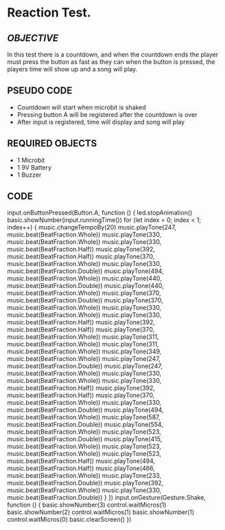 # Reaction Test.

## *OBJECTIVE*
In this test there is a countdown, and when the countdown ends the player must press the button as fast as they can
when the button is pressed, the players time will show up and a song will play.

## PSEUDO CODE
- Countdown will start when microbit is shaked
- Pressing button A will be registered after the countdown is over
- After input is registered, time will display and song will play

## REQUIRED OBJECTS
- 1 Microbit
- 1 9V Battery
- 1 Buzzer

## CODE
input.onButtonPressed(Button.A, function () {
    led.stopAnimation()
    basic.showNumber(input.runningTime())
    for (let index = 0; index < 1; index++) {
        music.changeTempoBy(20)
        music.playTone(247, music.beat(BeatFraction.Whole))
        music.playTone(330, music.beat(BeatFraction.Whole))
        music.playTone(330, music.beat(BeatFraction.Half))
        music.playTone(392, music.beat(BeatFraction.Half))
        music.playTone(370, music.beat(BeatFraction.Whole))
        music.playTone(330, music.beat(BeatFraction.Double))
        music.playTone(494, music.beat(BeatFraction.Whole))
        music.playTone(440, music.beat(BeatFraction.Double))
        music.playTone(440, music.beat(BeatFraction.Whole))
        music.playTone(370, music.beat(BeatFraction.Double))
        music.playTone(370, music.beat(BeatFraction.Whole))
        music.playTone(330, music.beat(BeatFraction.Whole))
        music.playTone(330, music.beat(BeatFraction.Half))
        music.playTone(392, music.beat(BeatFraction.Half))
        music.playTone(370, music.beat(BeatFraction.Whole))
        music.playTone(311, music.beat(BeatFraction.Whole))
        music.playTone(311, music.beat(BeatFraction.Whole))
        music.playTone(349, music.beat(BeatFraction.Whole))
        music.playTone(247, music.beat(BeatFraction.Double))
        music.playTone(247, music.beat(BeatFraction.Whole))
        music.playTone(330, music.beat(BeatFraction.Whole))
        music.playTone(330, music.beat(BeatFraction.Half))
        music.playTone(392, music.beat(BeatFraction.Half))
        music.playTone(370, music.beat(BeatFraction.Whole))
        music.playTone(330, music.beat(BeatFraction.Double))
        music.playTone(494, music.beat(BeatFraction.Whole))
        music.playTone(587, music.beat(BeatFraction.Double))
        music.playTone(554, music.beat(BeatFraction.Whole))
        music.playTone(523, music.beat(BeatFraction.Double))
        music.playTone(415, music.beat(BeatFraction.Whole))
        music.playTone(523, music.beat(BeatFraction.Whole))
        music.playTone(523, music.beat(BeatFraction.Half))
        music.playTone(494, music.beat(BeatFraction.Half))
        music.playTone(466, music.beat(BeatFraction.Whole))
        music.playTone(233, music.beat(BeatFraction.Double))
        music.playTone(392, music.beat(BeatFraction.Whole))
        music.playTone(330, music.beat(BeatFraction.Double))
    }
})
input.onGesture(Gesture.Shake, function () {
    basic.showNumber(3)
    control.waitMicros(1)
    basic.showNumber(2)
    control.waitMicros(1)
    basic.showNumber(1)
    control.waitMicros(0)
    basic.clearScreen()
})
